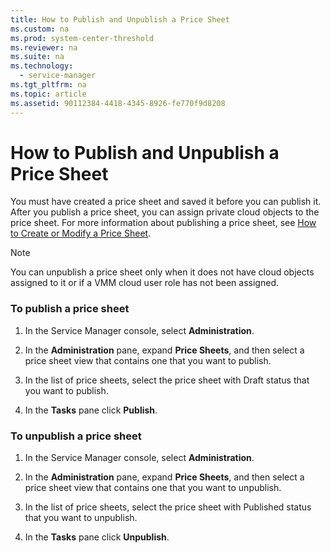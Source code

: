 ```yaml
---
title: How to Publish and Unpublish a Price Sheet
ms.custom: na
ms.prod: system-center-threshold
ms.reviewer: na
ms.suite: na
ms.technology: 
  - service-manager
ms.tgt_pltfrm: na
ms.topic: article
ms.assetid: 90112384-4418-4345-8926-fe770f9d8208
---
```

# How to Publish and Unpublish a Price Sheet
You must have created a price sheet and saved it before you can publish it. After you publish a price sheet, you can assign private cloud objects to the price sheet. For more information about publishing a price sheet, see [How to Create or Modify a Price Sheet](How-to-Create-or-Modify-a-Price-Sheet.md).

> [!NOTE]
> You can unpublish a price sheet only when it does not have cloud objects assigned to it or if a VMM cloud user role has not been assigned.

### To publish a price sheet

1.  In the Service Manager console, select **Administration**.

2.  In the **Administration** pane, expand **Price Sheets**, and then select a price sheet view that contains one that you want to publish.

3.  In the list of price sheets, select the price sheet with Draft status that you want to publish.

4.  In the **Tasks** pane click **Publish**.

### To unpublish a price sheet

1.  In the Service Manager console, select **Administration**.

2.  In the **Administration** pane, expand **Price Sheets**, and then select a price sheet view that contains one that you want to unpublish.

3.  In the list of price sheets, select the price sheet with Published status that you want to unpublish.

4.  In the **Tasks** pane click **Unpublish**.


